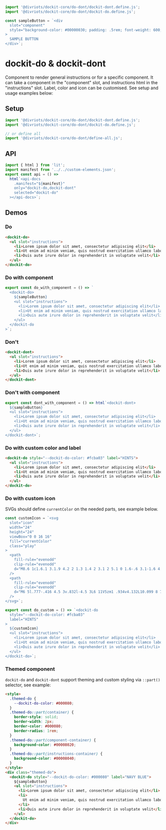 ```js script
import '@divriots/dockit-core/do-dont/dockit-dont.define.js';
import '@divriots/dockit-core/do-dont/dockit-do.define.js';

const sampleButton = `<div
  slot="component"
  style="background-color: #00000030; padding: .5rem; font-weight: 600; border-radius: .25rem;"
>
  SAMPLE BUTTON
</div>`;
```

# dockit-do & dockit-dont

Component to render general instructions or for a specific component.
It can take a component in the "component" slot, and instructions html in the "instructions" slot.
Label, color and icon can be customised.
See setup and usage examples below:

## Setup

```js
import '@divriots/dockit-core/do-dont/dockit-dont.define.js';
import '@divriots/dockit-core/do-dont/dockit-do.define.js';

// or define all
import '@divriots/dockit-core/do-dont/define-all.js';
```

## API

```js story
import { html } from 'lit';
import manifest from '../../custom-elements.json';
export const api = () =>
  html`<api-docs
    .manifest="${manifest}"
    only="dockit-do,dockit-dont"
    selected="dockit-do"
  ></api-docs>`;
```

## Demos

### Do

```html preview-story
<dockit-do>
  <ul slot="instructions">
    <li>Lorem ipsum dolor sit amet, consectetur adipiscing elit</li>
    <li>Ut enim ad minim veniam, quis nostrud exercitation ullamco laboris</li>
    <li>Duis aute irure dolor in reprehenderit in voluptate velit</li>
  </ul>
</dockit-do>
```

### Do with component

```js preview-story
export const do_with_component = () => `
  <dockit-do>
    ${sampleButton}
    <ul slot="instructions">
      <li>Lorem ipsum dolor sit amet, consectetur adipiscing elit</li>
      <li>Ut enim ad minim veniam, quis nostrud exercitation ullamco laboris</li>
      <li>Duis aute irure dolor in reprehenderit in voluptate velit</li>
    </ul>
  </dockit-do
>`;
```

### Don't

```html preview-story
<dockit-dont>
  <ul slot="instructions">
    <li>Lorem ipsum dolor sit amet, consectetur adipiscing elit</li>
    <li>Ut enim ad minim veniam, quis nostrud exercitation ullamco laboris</li>
    <li>Duis aute irure dolor in reprehenderit in voluptate velit</li>
  </ul>
</dockit-dont>
```

### Don't with component

```js preview-story
export const dont_with_component = () => html`<dockit-dont>
  ${sampleButton}
  <ul slot="instructions">
    <li>Lorem ipsum dolor sit amet, consectetur adipiscing elit</li>
    <li>Ut enim ad minim veniam, quis nostrud exercitation ullamco laboris</li>
    <li>Duis aute irure dolor in reprehenderit in voluptate velit</li>
  </ul>
</dockit-dont>`;
```

### Do with custom color and label

```html preview-story
<dockit-do style="--dockit-do-color: #fcba03" label="HINTS">
  <ul slot="instructions">
    <li>Lorem ipsum dolor sit amet, consectetur adipiscing elit</li>
    <li>Ut enim ad minim veniam, quis nostrud exercitation ullamco laboris</li>
    <li>Duis aute irure dolor in reprehenderit in voluptate velit</li>
  </ul>
</dockit-do>
```

### Do with custom icon

SVGs should define `currentColor` on the needed parts, see example below.

```js preview-story
const customIcon = `<svg
  slot="icon"
  width="24"
  height="24"
  viewBox="0 0 16 16"
  fill="currentColor"
  class="play"
>
  <path
    fill-rule="evenodd"
    clip-rule="evenodd"
    d="M8.6 1c1.6.1 3.1.9 4.2 2 1.3 1.4 2 3.1 2 5.1 0 1.6-.6 3.1-1.6 4.4-1 1.2-2.4 2.1-4 2.4-1.6.3-3.2.1-4.6-.7-1.4-.8-2.5-2-3.1-3.5C.9 9.2.8 7.5 1.3 6c.5-1.6 1.4-2.9 2.8-3.8C5.4 1.3 7 .9 8.6 1zm.5 12.9c1.3-.3 2.5-1 3.4-2.1.8-1.1 1.3-2.4 1.2-3.8 0-1.6-.6-3.2-1.7-4.3-1-1-2.2-1.6-3.6-1.7-1.3-.1-2.7.2-3.8 1-1.1.8-1.9 1.9-2.3 3.3-.4 1.3-.4 2.7.2 4 .6 1.3 1.5 2.3 2.7 3 1.2.7 2.6.9 3.9.6z"
  />
  <path
    fill-rule="evenodd"
    clip-rule="evenodd"
    d="M6 5l.777-.416 4.5 3v.832l-4.5 3L6 11V5zm1 .934v4.132L10.099 8 7 5.934z"
  />
</svg>`;

export const do_custom = () => `<dockit-do
  style="--dockit-do-color: #fcba03"
  label="HINTS"
>
  ${customIcon}
  <ul slot="instructions">
    <li>Lorem ipsum dolor sit amet, consectetur adipiscing elit</li>
    <li>Ut enim ad minim veniam, quis nostrud exercitation ullamco laboris</li>
    <li>Duis aute irure dolor in reprehenderit in voluptate velit</li>
  </ul>
</dockit-do>`;
```

### Themed component

`dockit-do` and `dockit-dont` support theming and custom styling via `::part()` selector, see example:

```html preview-story
<style>
  .themed-do {
    --dockit-do-color: #000080;
  }
  .themed-do::part(container) {
    border-style: solid;
    border-width: 2px;
    border-color: #000080;
    border-radius: 1rem;
  }
  .themed-do::part(component-container) {
    background-color: #00008020;
  }
  .themed-do::part(instructions-container) {
    background-color: #00008040;
  }
</style>
<div class="themed-do">
  <dockit-do style="--dockit-do-color: #000080" label="NAVY BLUE">
    ${sampleButton}
    <ul slot="instructions">
      <li>Lorem ipsum dolor sit amet, consectetur adipiscing elit</li>
      <li>
        Ut enim ad minim veniam, quis nostrud exercitation ullamco laboris
      </li>
      <li>Duis aute irure dolor in reprehenderit in voluptate velit</li>
    </ul>
  </dockit-do>
</div>
```
